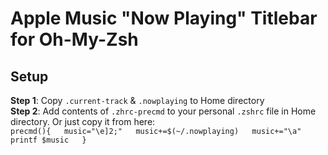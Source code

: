 # Apple Music "Now Playing" Titlebar for Oh-My-Zsh

## Setup

**Step 1**: Copy `.current-track` & `.nowplaying` to Home directory  
**Step 2**: Add contents of `.zhrc-precmd` to your personal `.zshrc` file in Home directory. Or just copy it from here:  
`precmd(){  
    music="\e]2;"  
    music+=$(~/.nowplaying)  
    music+="\a"  
    printf $music  
    }`  
